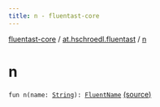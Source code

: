 ```yaml
---
title: n - fluentast-core
---
```


[fluentast-core](../index.html) / [at.hschroedl.fluentast](index.html) / [n](.)

# n

`fun n(name: `[`String`](https://kotlinlang.org/api/latest/jvm/stdlib/kotlin/-string/index.html)`): `[`FluentName`](../at.hschroedl.fluentast.ast.expression/-fluent-name/index.html) [(source)](https://github.com/hschroedl/FluentAST/tree/master/core/src/main/kotlin//at.hschroedl.fluentast/Fluentast.kt#L54)